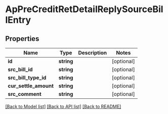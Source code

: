 # ApPreCreditRetDetailReplySourceBillEntry

## Properties
Name | Type | Description | Notes
------------ | ------------- | ------------- | -------------
**id** | **string** |  | [optional] 
**src_bill_id** | **string** |  | [optional] 
**src_bill_type_id** | **string** |  | [optional] 
**cur_settle_amount** | **string** |  | [optional] 
**src_comment** | **string** |  | [optional] 

[[Back to Model list]](../README.md#documentation-for-models) [[Back to API list]](../README.md#documentation-for-api-endpoints) [[Back to README]](../README.md)


